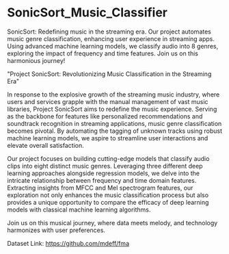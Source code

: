 # SonicSort_Music_Classifier
SonicSort: Redefining music in the streaming era. Our project automates music genre classification, enhancing user experience in streaming apps. Using advanced machine learning models, we classify audio into 8 genres, exploring the impact of frequency and time features. Join us on this harmonious journey!

"Project SonicSort: Revolutionizing Music Classification in the Streaming Era"

In response to the explosive growth of the streaming music industry, where users and services grapple with the manual management of vast music libraries, Project SonicSort aims to redefine the music experience. Serving as the backbone for features like personalized recommendations and soundtrack recognition in streaming applications, music genre classification becomes pivotal. By automating the tagging of unknown tracks using robust machine learning models, we aspire to streamline user interactions and elevate overall satisfaction.

Our project focuses on building cutting-edge models that classify audio clips into eight distinct music genres. Leveraging three different deep learning approaches alongside regression models, we delve into the intricate relationship between frequency and time domain features. Extracting insights from MFCC and Mel spectrogram features, our exploration not only enhances the music classification process but also provides a unique opportunity to compare the efficacy of deep learning models with classical machine learning algorithms.

Join us on this musical journey, where data meets melody, and technology harmonizes with user preferences.

Dataset Link: https://github.com/mdeff/fma

